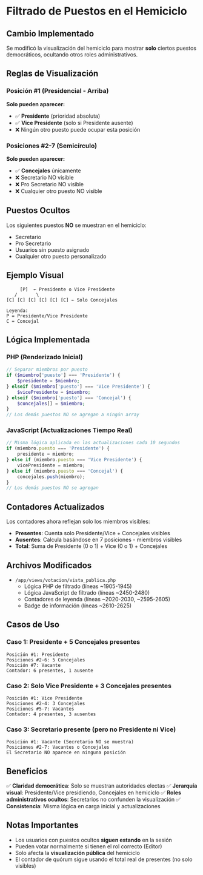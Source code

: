 # Filtrado de Puestos en el Hemiciclo

## Cambio Implementado

Se modificó la visualización del hemiciclo para mostrar **solo** ciertos puestos democráticos, ocultando otros roles administrativos.

## Reglas de Visualización

### Posición #1 (Presidencial - Arriba)
**Solo pueden aparecer:**
- ✅ **Presidente** (prioridad absoluta)
- ✅ **Vice Presidente** (solo si Presidente ausente)
- ❌ Ningún otro puesto puede ocupar esta posición

### Posiciones #2-7 (Semicírculo)
**Solo pueden aparecer:**
- ✅ **Concejales** únicamente
- ❌ Secretario NO visible
- ❌ Pro Secretario NO visible
- ❌ Cualquier otro puesto NO visible

## Puestos Ocultos

Los siguientes puestos **NO** se muestran en el hemiciclo:
- Secretario
- Pro Secretario
- Usuarios sin puesto asignado
- Cualquier otro puesto personalizado

## Ejemplo Visual

```
     [P]  ← Presidente o Vice Presidente
   /       \
[C] [C] [C] [C] [C] [C] ← Solo Concejales

Leyenda:
P = Presidente/Vice Presidente
C = Concejal
```

## Lógica Implementada

### PHP (Renderizado Inicial)
```php
// Separar miembros por puesto
if ($miembro['puesto'] === 'Presidente') {
    $presidente = $miembro;
} elseif ($miembro['puesto'] === 'Vice Presidente') {
    $vicePresidente = $miembro;
} elseif ($miembro['puesto'] === 'Concejal') {
    $concejales[] = $miembro;
}
// Los demás puestos NO se agregan a ningún array
```

### JavaScript (Actualizaciones Tiempo Real)
```javascript
// Misma lógica aplicada en las actualizaciones cada 10 segundos
if (miembro.puesto === 'Presidente') {
    presidente = miembro;
} else if (miembro.puesto === 'Vice Presidente') {
    vicePresidente = miembro;
} else if (miembro.puesto === 'Concejal') {
    concejales.push(miembro);
}
// Los demás puestos NO se agregan
```

## Contadores Actualizados

Los contadores ahora reflejan solo los miembros visibles:

- **Presentes**: Cuenta solo Presidente/Vice + Concejales visibles
- **Ausentes**: Calcula basándose en 7 posiciones - miembros visibles
- **Total**: Suma de Presidente (0 o 1) + Vice (0 o 1) + Concejales

## Archivos Modificados

- `/app/views/votacion/vista_publica.php`
  - Lógica PHP de filtrado (líneas ~1905-1945)
  - Lógica JavaScript de filtrado (líneas ~2450-2480)
  - Contadores de leyenda (líneas ~2020-2030, ~2595-2605)
  - Badge de información (líneas ~2610-2625)

## Casos de Uso

### Caso 1: Presidente + 5 Concejales presentes
```
Posición #1: Presidente
Posiciones #2-6: 5 Concejales
Posición #7: Vacante
Contador: 6 presentes, 1 ausente
```

### Caso 2: Solo Vice Presidente + 3 Concejales presentes
```
Posición #1: Vice Presidente
Posiciones #2-4: 3 Concejales
Posiciones #5-7: Vacantes
Contador: 4 presentes, 3 ausentes
```

### Caso 3: Secretario presente (pero no Presidente ni Vice)
```
Posición #1: Vacante (Secretario NO se muestra)
Posiciones #2-7: Vacantes o Concejales
El Secretario NO aparece en ninguna posición
```

## Beneficios

✅ **Claridad democrática**: Solo se muestran autoridades electas
✅ **Jerarquía visual**: Presidente/Vice presidiendo, Concejales en hemiciclo
✅ **Roles administrativos ocultos**: Secretarios no confunden la visualización
✅ **Consistencia**: Misma lógica en carga inicial y actualizaciones

## Notas Importantes

- Los usuarios con puestos ocultos **siguen estando** en la sesión
- Pueden votar normalmente si tienen el rol correcto (Editor)
- Solo afecta la **visualización pública** del hemiciclo
- El contador de quórum sigue usando el total real de presentes (no solo visibles)